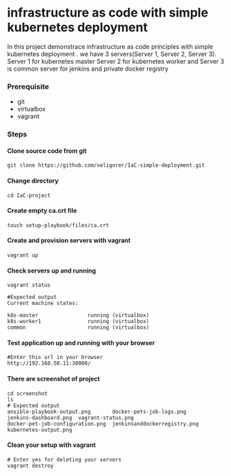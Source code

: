 # infrastructure as code with simple kubernetes deployment

In this project demonstrace infrastructure as code principles with simple kubernetes deployment . we have 3 servers(Server 1, Server 2, Server 3). Server 1 for kubernetes master Server 2  for kubernetes worker and Server 3 is common server for jenkins and private docker registry

### Prerequisite
* git
* virtualbox
* vagrant 

### Steps

#### Clone source code from git
```
git clone https://github.com/veligorer/IaC-simple-deployment.git
```
#### Change directory
```
cd IaC-project
```

#### Create empty ca.crt file
```
touch setup-playbook/files/ca.crt
```

#### Create and provision servers with vagrant 
```
vagrant up
```

#### Check servers up and running 
```
vagrant status 

#Expected output
Current machine states:

k8s-master                running (virtualbox)
k8s-worker1               running (virtualbox)
common                    running (virtualbox)

```

#### Test application up and running with your browser 
```
#Enter this url in your browser
http://192.168.50.11:30000/
```

#### There are screenshot of project
```
cd screenshot
ls 
# Expected output
ansible-playbook-output.png       docker-pets-job-logs.png      jenkins-dashboard.png  vagrant-status.png
docker-pet-job-configuration.png  jenkinsanddockerregistry.png  kubernetes-output.png
```

#### Clean your setup with vagrant 
```
# Enter yes for deleting your servers
vagrant destroy
```
